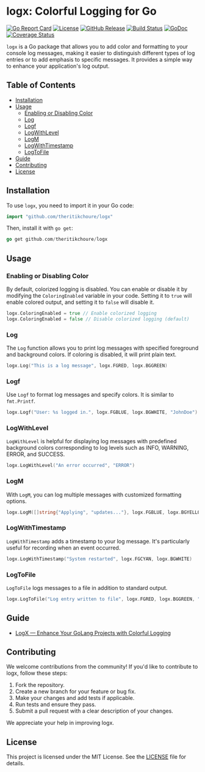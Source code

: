 # logx: Colorful Logging for Go

[![Go Report Card](https://goreportcard.com/badge/github.com/theritikchoure/logx)](https://goreportcard.com/report/github.com/theritikchoure/logx)
[![License](https://img.shields.io/badge/License-MIT-blue.svg)](https://github.com/theritikchoure/logx/blob/main/LICENSE)
[![GitHub Release](https://img.shields.io/github/v/release/theritikchoure/logx)](https://github.com/theritikchoure/logx/releases)
[![Build Status](https://travis-ci.org/theritikchoure/logx.svg?branch=main)](https://github.com/theritikchoure/logx/actions)
[![GoDoc](https://pkg.go.dev/badge/github.com/theritikchoure/logx)](https://pkg.go.dev/github.com/theritikchoure/logx)
[![Coverage Status](https://coveralls.io/repos/github/theritikchoure/logx/badge.svg?branch=main)](https://coveralls.io/github/theritikchoure/logx?branch=main)


`logx` is a Go package that allows you to add color and formatting to your console log messages, making it easier to distinguish different types of log entries or to add emphasis to specific messages. It provides a simple way to enhance your application's log output.

## Table of Contents

- [Installation](#installation)
- [Usage](#usage)
  - [Enabling or Disabling Color](#enabling-or-disabling-color)
  - [Log](#log)
  - [Logf](#logf)
  - [LogWithLevel](#logwithlevel)
  - [LogM](#logm)
  - [LogWithTimestamp](#logwithtimestamp)
  - [LogToFile](#logtofile)
- [Guide](#guide)
- [Contributing](#contributing)
- [License](#license)

## Installation

To use `logx`, you need to import it in your Go code:

```go
import "github.com/theritikchoure/logx"
```

Then, install it with `go get`:

```go
go get github.com/theritikchoure/logx
```

## Usage

### Enabling or Disabling Color
By default, colorized logging is disabled. You can enable or disable it by modifying the `ColoringEnabled` variable in your code. Setting it to `true` will enable colored output, and setting it to `false` will disable it.

```go
logx.ColoringEnabled = true // Enable colorized logging
logx.ColoringEnabled = false // Disable colorized logging (default)
```

### Log
The `Log` function allows you to print log messages with specified foreground and background colors. If coloring is disabled, it will print plain text.

```go
logx.Log("This is a log message", logx.FGRED, logx.BGGREEN)
```

### Logf
Use `Logf` to format log messages and specify colors. It is similar to `fmt.Printf`.

```go
logx.Logf("User: %s logged in.", logx.FGBLUE, logx.BGWHITE, "JohnDoe")
```

### LogWithLevel
`LogWithLevel` is helpful for displaying log messages with predefined background colors corresponding to log levels such as INFO, WARNING, ERROR, and SUCCESS.

```go
logx.LogWithLevel("An error occurred", "ERROR")
```

### LogM
With `LogM`, you can log multiple messages with customized formatting options.

```go
logx.LogM([]string{"Applying", "updates..."}, logx.FGBLUE, logx.BGYELLOW, logx.BOLD, logx.UNDERLINE)
```

### LogWithTimestamp
`LogWithTimestamp` adds a timestamp to your log message. It's particularly useful for recording when an event occurred.
```go
logx.LogWithTimestamp("System restarted", logx.FGCYAN, logx.BGWHITE)
```

### LogToFile
`LogToFile` logs messages to a file in addition to standard output.

```go
logx.LogToFile("Log entry written to file", logx.FGRED, logx.BGGREEN, "log.txt")
```

## Guide

- [LogX — Enhance Your GoLang Projects with Colorful Logging](https://ritikchourasiya.medium.com/logx-enhance-your-golang-projects-with-colorful-logging-1f93df825cd8)

## Contributing
We welcome contributions from the community! If you'd like to contribute to logx, follow these steps:

1. Fork the repository.
2. Create a new branch for your feature or bug fix.
3. Make your changes and add tests if applicable.
4. Run tests and ensure they pass.
5. Submit a pull request with a clear description of your changes.

We appreciate your help in improving logx.

## License
This project is licensed under the MIT License. See the [LICENSE](https://github.com/theritikchoure/logx/blob/main/LICENSE) file for details.